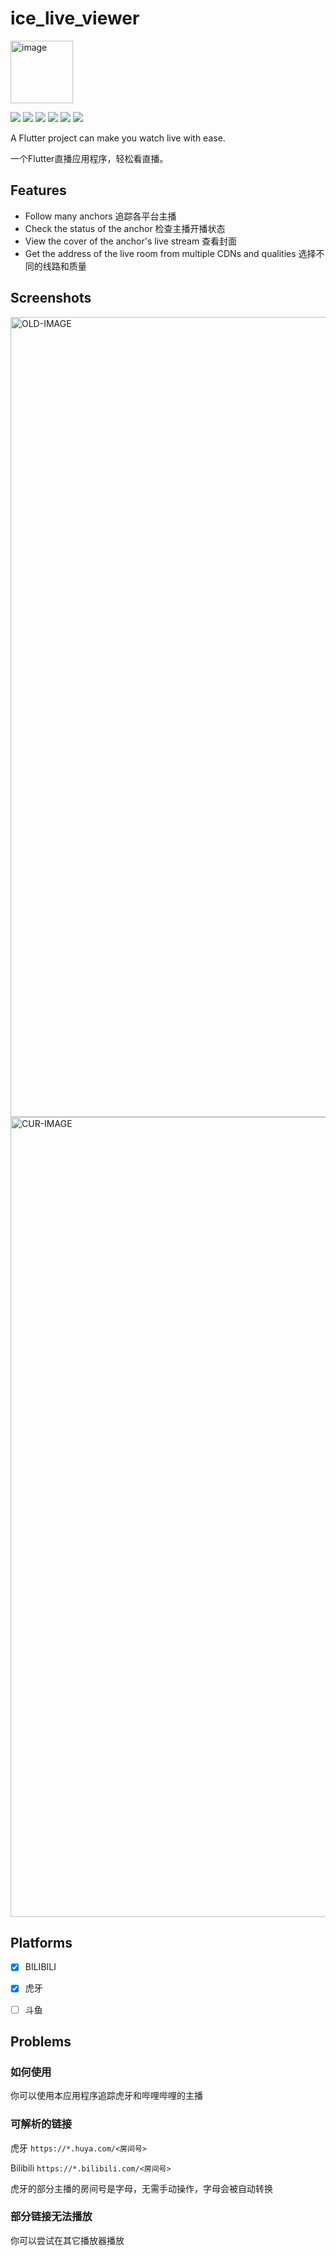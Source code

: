 # ice_live_viewer

<img width="100" alt="image" src="https://user-images.githubusercontent.com/16839488/159170616-6633b2c9-0b33-4dd1-9de4-b73b9d70eca4.png">

![](https://img.shields.io/badge/language-dart-blue.svg?style=for-the-badge&color=00ACC1)
![](https://img.shields.io/badge/flutter-00B0FF?style=for-the-badge&logo=flutter)
[![](https://img.shields.io/github/downloads/iiijam/ice_live_viewer/total?style=for-the-badge&color=FF2196)](https://github.com/iiijam/ice_live_viewer/releases)
![](https://img.shields.io/github/license/iiijam/ice_live_viewer?style=for-the-badge)
![](https://img.shields.io/github/stars/iiijam/ice_live_viewer?style=for-the-badge)
![](https://img.shields.io/github/issues/iiijam/ice_live_viewer?style=for-the-badge&color=9C27B0)

A Flutter project can make you watch live with ease.

一个Flutter直播应用程序，轻松看直播。

## Features

- Follow many anchors 追踪各平台主播
- Check the status of the anchor 检查主播开播状态
- View the cover of the anchor's live stream 查看封面
- Get the address of the live room from multiple CDNs and qualities 选择不同的线路和质量

## Screenshots

<img width="1280" alt="OLD-IMAGE" src="https://user-images.githubusercontent.com/16839488/169522945-eeb5d2b7-019e-481c-8149-94f50d36ea4b.png">
<img width="1280" alt="CUR-IMAGE" src="https://user-images.githubusercontent.com/16839488/179977506-6b23baa2-50a8-4df5-85b3-5c80beaf1bc0.png">

## Platforms
- [x] BILIBILI

- [x] 虎牙

- [ ] 斗鱼

## Problems
### 如何使用
你可以使用本应用程序追踪虎牙和哔哩哔哩的主播
### 可解析的链接
虎牙 `https://*.huya.com/<房间号>`

Bilibili `https://*.bilibili.com/<房间号>`

虎牙的部分主播的房间号是字母，无需手动操作，字母会被自动转换

### 部分链接无法播放
你可以尝试在其它播放器播放
